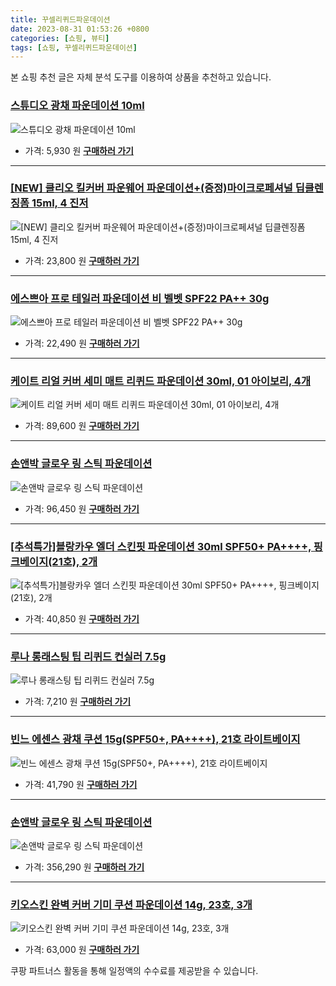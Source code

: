 ```yaml
---
title: 꾸셀리퀴드파운데이션
date: 2023-08-31 01:53:26 +0800
categories: [쇼핑, 뷰티]
tags: [쇼핑, 꾸셀리퀴드파운데이션]
---
```

본 쇼핑 추천 글은 자체 분석 도구를 이용하여 상품을 추천하고 있습니다.
### [스튜디오 광채 파운데이션 10ml](https://link.coupang.com/re/AFFSDP?lptag=AF1030537&pageKey=1370411548&itemId=2402922611&vendorItemId=70397759261&traceid=V0-153-b07da461f0738743&requestid=20230907015325893243897323&token=31850C%7CMIXED)
![스튜디오 광채 파운데이션 10ml](https://ads-partners.coupang.com/image1/WHQp_QsD_DWAitYOWOrSgJguLrgI59FOWdp0oZgcQmu1pdfipVZd7z8JDqZvaWzEIeTSLj_9xQmLCOQXIYJxozAuIgBn8z_P97HckGC_fLSpniFGm68jn-BHjh-MfGEGKO67-fQmv3HVKcABRj1OOErF8ci_sU7W3AHra2mMPzqzVfsR6TPprVeJbds14eDQH_ZD2p7ws9luH2PPVkTgkA91kFo9t2r9orUBp_hbuX_aqO1rFd5lrbSzd-MfgCZIoxXx9IrUGpFpcDAQ8zsf)
- 가격: 5,930 원
[**구매하러 가기**](https://link.coupang.com/re/AFFSDP?lptag=AF1030537&pageKey=1370411548&itemId=2402922611&vendorItemId=70397759261&traceid=V0-153-b07da461f0738743&requestid=20230907015325893243897323&token=31850C%7CMIXED)
---
### [[NEW] 클리오 킬커버 파운웨어 파운데이션+(증정)마이크로페셔널 딥클렌징폼 15ml, 4 진저](https://link.coupang.com/re/AFFSDP?lptag=AF1030537&pageKey=6805440558&itemId=16082254064&vendorItemId=83280354811&traceid=V0-153-7bccae66666451fb&clickBeacon=PLHMZmEKZcz7ZP6X0x1cb5tg%2FCy2cCvZWkIAPvOB4zB7wdv7sS90eA%2BSm5FU6mLpGN942lyniTD%2FASM3v886i%2BYg3tacwKSCneZSk1yDf9Wg4iRpmZUqM0j8uItnvbbrjUpo7Gj1W%2FamBGxrz0MrNXVpHyi4dLfVzT0T2VSpLjyJ%2FTxscNrKQ0RyB5cgGmpWVozSizGVwEHUaYpvvqxa8cGHOH3OAhlqDRiywX5mn3LLChS4f09eBwLL0urrNUI75UUoOxhel7m9KejVsg%2B6CWmxnMlRZfN4aGR%2Bn%2FjfDpQ%2BDxqEfnOG5zu60yenBG%2FL3TBkBuYi5egFMd326sGCbJma%2BzdP2u80HGgmd4d75hxr6Pf4n0CQvUqdQ4BlO20fDd5J5pxlxv3hlRqg5lqzc1yedXhWvidPRAnDTeLDQeFN%2BOiPdNrug1svGAWakMUvtBeb7JonC3VVp16fp9s7JGj%2FvvtW6BhXPGahO16UOWOjlfESg%2BHncO8MFQvITEgCDP%2BCL3ND0GVO%2BDmsgarkWmtmwkv%2FExW31vD0ubV1lQTlU2jtLGujtGfpTSVesR51o8Hy52u%2FmLX5rFTxQYRIncBcf3cE02QfrLYqqNzd9j6UeofPC6AV4zPwjYrv3y38yyU3zveUIzomzBjRrm2KK6zYNpU7IDLKKoiBw2AP5a7H9feISfWO7Dl6Qnt93mRo1V6R1xbBHK8ucXXLzl5b1b2GusoI9EnMtYmcoVBzSoUMPx7hFpZIJDK83%2BJJgri32v1ziTpqUcPNKBnlOdl0Z4IwYTsuMkHgIhHTn6ERDdCqYmtbxN7vjcDpS%2BoBX2KMjz3MKtmSX16NKRGtAQMjS1LolaPqZ8ltX9hBE%2BszhUWtzbihMmgkT8F%2BnswZ1MBXQHOSdCsBPethfU%2FFQY%2BzOg%3D%3D&requestid=20230907015325893243897323&token=31850C%7CMIXED)
![[NEW] 클리오 킬커버 파운웨어 파운데이션+(증정)마이크로페셔널 딥클렌징폼 15ml, 4 진저](https://ads-partners.coupang.com/image1/ctlXcmibK51i5J11chyZ3LRSvG_Ck87_85lujO1SXrctmLwrVPNmGLdYPlTaVUC_5UZoO0yczsDqYc0OJlvXWXQg9VO2V6BVKSxRDdjMekuDIG_sgmzwy33b4a44nW8dQW0Bekod-JC3fMy1wd4ucJGKhJ-DZx4ToIDr0zn-0LZ8VP9UyNq1na1W8omZovCIBVKCZRYXm0FE5TSDcMtkYpmVqRJnM9paJVYU2P_KoheQ-eeOb7XiuofzMx0_zT-OTLTXBy7REDVIhhhveJrUz_ar0ewdTnO144Q_zFkTC2RHkJT2FA==)
- 가격: 23,800 원
[**구매하러 가기**](https://link.coupang.com/re/AFFSDP?lptag=AF1030537&pageKey=6805440558&itemId=16082254064&vendorItemId=83280354811&traceid=V0-153-7bccae66666451fb&clickBeacon=PLHMZmEKZcz7ZP6X0x1cb5tg%2FCy2cCvZWkIAPvOB4zB7wdv7sS90eA%2BSm5FU6mLpGN942lyniTD%2FASM3v886i%2BYg3tacwKSCneZSk1yDf9Wg4iRpmZUqM0j8uItnvbbrjUpo7Gj1W%2FamBGxrz0MrNXVpHyi4dLfVzT0T2VSpLjyJ%2FTxscNrKQ0RyB5cgGmpWVozSizGVwEHUaYpvvqxa8cGHOH3OAhlqDRiywX5mn3LLChS4f09eBwLL0urrNUI75UUoOxhel7m9KejVsg%2B6CWmxnMlRZfN4aGR%2Bn%2FjfDpQ%2BDxqEfnOG5zu60yenBG%2FL3TBkBuYi5egFMd326sGCbJma%2BzdP2u80HGgmd4d75hxr6Pf4n0CQvUqdQ4BlO20fDd5J5pxlxv3hlRqg5lqzc1yedXhWvidPRAnDTeLDQeFN%2BOiPdNrug1svGAWakMUvtBeb7JonC3VVp16fp9s7JGj%2FvvtW6BhXPGahO16UOWOjlfESg%2BHncO8MFQvITEgCDP%2BCL3ND0GVO%2BDmsgarkWmtmwkv%2FExW31vD0ubV1lQTlU2jtLGujtGfpTSVesR51o8Hy52u%2FmLX5rFTxQYRIncBcf3cE02QfrLYqqNzd9j6UeofPC6AV4zPwjYrv3y38yyU3zveUIzomzBjRrm2KK6zYNpU7IDLKKoiBw2AP5a7H9feISfWO7Dl6Qnt93mRo1V6R1xbBHK8ucXXLzl5b1b2GusoI9EnMtYmcoVBzSoUMPx7hFpZIJDK83%2BJJgri32v1ziTpqUcPNKBnlOdl0Z4IwYTsuMkHgIhHTn6ERDdCqYmtbxN7vjcDpS%2BoBX2KMjz3MKtmSX16NKRGtAQMjS1LolaPqZ8ltX9hBE%2BszhUWtzbihMmgkT8F%2BnswZ1MBXQHOSdCsBPethfU%2FFQY%2BzOg%3D%3D&requestid=20230907015325893243897323&token=31850C%7CMIXED)
---
### [에스쁘아 프로 테일러 파운데이션 비 벨벳 SPF22 PA++ 30g](https://link.coupang.com/re/AFFSDP?lptag=AF1030537&pageKey=6602513471&itemId=14940374722&vendorItemId=82165298390&traceid=V0-153-3f7f744416e215b2&requestid=20230907015325893243897323&token=31850C%7CMIXED)
![에스쁘아 프로 테일러 파운데이션 비 벨벳 SPF22 PA++ 30g](https://ads-partners.coupang.com/image1/AIia37UEaRo7X8fNALr-ASXFO6YtRB93HBSN1OJfbwmxe3EfDxysRsBJcjB0a1jcWTY8NtiMYun6Sl8MQ6qUuXRNjS9IUYKRMfRvy9_9PPpPv13qZCkoOkahrZDSBoZGgcpI5EZqLYaSdnlF9MrpKjKToUe-SYAtGxn9Z3se01Tx97zbrcC0bl3Ydi4X6DzgajW6kD2KZjqRI7FBN49wJ75ta1rIXS-TXBprrpZyt3gwnndB_JEUZ-cbgNZ-3YDKwXx_GyK7MRuP)
- 가격: 22,490 원
[**구매하러 가기**](https://link.coupang.com/re/AFFSDP?lptag=AF1030537&pageKey=6602513471&itemId=14940374722&vendorItemId=82165298390&traceid=V0-153-3f7f744416e215b2&requestid=20230907015325893243897323&token=31850C%7CMIXED)
---
### [케이트 리얼 커버 세미 매트 리퀴드 파운데이션 30ml, 01 아이보리, 4개](https://link.coupang.com/re/AFFSDP?lptag=AF1030537&pageKey=6465390390&itemId=19169364546&vendorItemId=86287621079&traceid=V0-153-8cddd47c34ddbdac&clickBeacon=PLHMZmEKZcz7ZP6X0x1cb5tg%2FCy2cCvZWkIAPvOB4zB7wdv7sS90eA%2BSm5FU6mLpGN942lyniTD%2FASM3v886i%2BYg3tacwKSCneZSk1yDf9W%2B9zlsPHwUgcW0v%2FXJFlNXjUpo7Gj1W%2FamBGxrz0MrNXVpHyi4dLfVzT0T2VSpLjxMRSSAhgsPr8L60drxA0FoNIBdT%2FVARTY8oDJewpacRsGHOH3OAhlqDRiywX5mn3LLChS4f09eBwLL0urrNUI75UUoOxhel7m9KejVsg%2B6CRjfl8v7USnanM2W3i8Gf3z4bodfVu3bJaIFU8WUdZZhNCalT%2BsOp%2BHREnGNrPfOgtFZgrCAWMirAaVh29jdjhv8xODMvdHIYgESlDnoxt2LMIZ7oKgh8YaLIhOign1NsNvbTbSDCXup2bl4mg6gIF8a3KxtZx7%2BZAs0n8X5IxI1cxokz4Sw4TPK6OXNW3WVS9vYm8wJm3ezfPxYGbaoKYUhH6iwxz%2Fsp1l1L4v%2BIj7zDkHNfouFgSVrvCS%2Be3hQwO9B8XcappBicePLTa73YUkssFeMG6Et1wwlY941wVXyWZleC1Ht8XoYHJQu3rYOHwHdK5IztanIYX8Re1CooK98JwpHhHxdMwMUJZlyIMwKn%2FdkokRmujYKDJxxToW5SwVV3H%2Bue4ZdXusLdd38b3OUqv3peYb3AQ1xKZwFKbX6%2FXjvuy%2B7oG38cAnIid0JN%2FIuw5KDSRGUbQaKvcw%2BeUk%2Brmy9rjn5rROldt5ygeyp8UbLu%2B94n1rlbh%2FnvTIWthA%2BxZjJNDzXN%2BmMWkXGUGlkzNecba5QjKiOOYAbCZcLZiK8JQyB9jn89HAqUQ5RIIhDuw1eCUOgMn%2BnSJVFbk7jfYcoMpnM6opit%2Bm5ENH6&requestid=20230907015325893243897323&token=31850C%7CMIXED)
![케이트 리얼 커버 세미 매트 리퀴드 파운데이션 30ml, 01 아이보리, 4개](https://ads-partners.coupang.com/image1/Nu5DasqYeGEvCx4UNkqWbqV7u-5Afh-UDkUOBISPrUnBIsJuQrm-JLmHRc2qjeh5y93fka1t2bbzt5HToPEVoIIphSMuC3Dwp87wpYp4JfiFGdxMPiV1erv0IuKTtj4Sb0kgA2QBblh3sY7MlCZ-XV1piOEsjGZSvDjUYQv8YmBf_80huMwzbdUe48rdxWXcR1VsHD0LHSfDNdBuyAzhh_Suc-1YsneAH3lDAd5Pwo0myXQ2GRbOwYgmHRVhPIJSaIoAMrMpeOLAagHhSI45gP5552dTgB8=)
- 가격: 89,600 원
[**구매하러 가기**](https://link.coupang.com/re/AFFSDP?lptag=AF1030537&pageKey=6465390390&itemId=19169364546&vendorItemId=86287621079&traceid=V0-153-8cddd47c34ddbdac&clickBeacon=PLHMZmEKZcz7ZP6X0x1cb5tg%2FCy2cCvZWkIAPvOB4zB7wdv7sS90eA%2BSm5FU6mLpGN942lyniTD%2FASM3v886i%2BYg3tacwKSCneZSk1yDf9W%2B9zlsPHwUgcW0v%2FXJFlNXjUpo7Gj1W%2FamBGxrz0MrNXVpHyi4dLfVzT0T2VSpLjxMRSSAhgsPr8L60drxA0FoNIBdT%2FVARTY8oDJewpacRsGHOH3OAhlqDRiywX5mn3LLChS4f09eBwLL0urrNUI75UUoOxhel7m9KejVsg%2B6CRjfl8v7USnanM2W3i8Gf3z4bodfVu3bJaIFU8WUdZZhNCalT%2BsOp%2BHREnGNrPfOgtFZgrCAWMirAaVh29jdjhv8xODMvdHIYgESlDnoxt2LMIZ7oKgh8YaLIhOign1NsNvbTbSDCXup2bl4mg6gIF8a3KxtZx7%2BZAs0n8X5IxI1cxokz4Sw4TPK6OXNW3WVS9vYm8wJm3ezfPxYGbaoKYUhH6iwxz%2Fsp1l1L4v%2BIj7zDkHNfouFgSVrvCS%2Be3hQwO9B8XcappBicePLTa73YUkssFeMG6Et1wwlY941wVXyWZleC1Ht8XoYHJQu3rYOHwHdK5IztanIYX8Re1CooK98JwpHhHxdMwMUJZlyIMwKn%2FdkokRmujYKDJxxToW5SwVV3H%2Bue4ZdXusLdd38b3OUqv3peYb3AQ1xKZwFKbX6%2FXjvuy%2B7oG38cAnIid0JN%2FIuw5KDSRGUbQaKvcw%2BeUk%2Brmy9rjn5rROldt5ygeyp8UbLu%2B94n1rlbh%2FnvTIWthA%2BxZjJNDzXN%2BmMWkXGUGlkzNecba5QjKiOOYAbCZcLZiK8JQyB9jn89HAqUQ5RIIhDuw1eCUOgMn%2BnSJVFbk7jfYcoMpnM6opit%2Bm5ENH6&requestid=20230907015325893243897323&token=31850C%7CMIXED)
---
### [손앤박 글로우 링 스틱 파운데이션](https://link.coupang.com/re/AFFSDP?lptag=AF1030537&pageKey=4825234283&itemId=19535528645&vendorItemId=86643905801&traceid=V0-153-d512c5c179885452&requestid=20230907015325893243897323&token=31850C%7CMIXED)
![손앤박 글로우 링 스틱 파운데이션](https://ads-partners.coupang.com/image1/AVkq4YfsB-0CuIs1AbLHx3yMKNYUDoNksF0krgdLXMKuMWXHsLhCLL-SpCVlW0dyMVPCgppLZfamrPVqaI5G9ADp9fCn1PthdP7cPooxPcjXMNINstKt8Q-BScTNc25BJCrz1DZBAFnJvgtOlhcQ7LSd1OMGpbBbRz5tI806imHvIp6tJ7SU70ySnRkk66qneAJStCPhTdGAizIBaZ-2pepBXrUvnBpnqbhg0ijvH_vE7nhPKyQ94fwSaaOCcgDmi2ZsELvYjewfXere60t9jYMU68nFckW0c9z52lkdm9TT)
- 가격: 96,450 원
[**구매하러 가기**](https://link.coupang.com/re/AFFSDP?lptag=AF1030537&pageKey=4825234283&itemId=19535528645&vendorItemId=86643905801&traceid=V0-153-d512c5c179885452&requestid=20230907015325893243897323&token=31850C%7CMIXED)
---
### [[추석특가]블랑카우 엘더 스킨핏 파운데이션 30ml SPF50+ PA++++, 핑크베이지(21호), 2개](https://link.coupang.com/re/AFFSDP?lptag=AF1030537&pageKey=7553246324&itemId=19883033436&vendorItemId=77462341211&traceid=V0-153-1d2faeadd02c77e3&clickBeacon=PLHMZmEKZcz7ZP6X0x1cb5tg%2FCy2cCvZWkIAPvOB4zB7wdv7sS90eA%2BSm5FU6mLpGN942lyniTD%2FASM3v886i%2BYg3tacwKSCneZSk1yDf9WRW3s%2BwCyy%2F15YfGfz532HjUpo7Gj1W%2FamBGxrz0MrNXVpHyi4dLfVzT0T2VSpLjxRaP8g7SG6Lz%2Bf5DgnDqL3VozSizGVwEHUaYpvvqxa8cGHOH3OAhlqDRiywX5mn3LLChS4f09eBwLL0urrNUI75UUoOxhel7m9KejVsg%2B6CWVDai0oqEjuFHirOZPpGxmJQP%2FRBbz2amKWk%2BpAQZI2N5MU91jfM84St4Ex50C0h8BwXTVHxrVrd9LOP3mtLGcTRZgJaFWy%2FlPV5y%2Bfm%2FlTZer8hRH8IJ8CNq1qeIiVdrnoSeHsaF%2F0%2F9%2BwYxl5tqBl%2FWVRZtmgZpolTM1g4x8Sgw72by8h%2BjnwrtU5vWocPpj2yyyaMBVOLgL90Tlyswa7a1t60MMlnysZL9ZOzXsbo8Hy52u%2FmLX5rFTxQYRIncBcf3cE02QfrLYqqNzd9j45XVtp992fqAgu1SoBdx55MavDUo%2FUvmdysf6xvD5juIQsQtb1mbdPTVznvLoEtNoYpPFxuyrZ6XnU2idBlzpxZPVBFqutYOQymEiFbtJN%2Fi4nbSyOUfG25YhJL6YL1NGXfwfnOJ9017QFLHBDjttIr9PGJrWU2YJlO6xb9NA9Z0XdlqRDr4%2BkEGnpCmxJQMugxR4F4RFATuVVgtR%2BWZYRkpLed1QBpBP2L5%2BBQCqUa9ubyOQ2C5kUTzjIk9nCvOgeg0j%2F0Ed07b30I46jVKLrHXGcOTsqEDer17H1pvtMtxzYdmAcSEHGG7Cu9ddNIUCtopRTgBq5f9O7FtZtLH8jIZTC8lpJmbWMHXhZghUP6A%3D%3D&requestid=20230907015325893243897323&token=31850C%7CMIXED)
![[추석특가]블랑카우 엘더 스킨핏 파운데이션 30ml SPF50+ PA++++, 핑크베이지(21호), 2개](https://ads-partners.coupang.com/image1/C6fNSHlcqOVt84aTCxQm0q72vYHQ8KbbEbvKct9O-nvNoROmuPj2sx140G1dpppG6Wkj-gJCmd8Qt_NN5QZufeiIXDxJn7R99gyafgHXoBVCqHfVr9nrQWi_VnSfbeIyex7cDspfW07Si2sUdcoYLh1awaQ2WlvcS61ZzMCvpD0n1y4TrOXu3m9U9hv_8lv2leL1qFTCPpviI6iQLDCjU1Ji-XKgRjCiHwTzY7O8gAyNr1wzLRYDEIbtpvp_whWSOnjzZiT8XVzWAk33Ecke7L_TY47o7vGmWMgHZ1vUaTB_pdn54OU=)
- 가격: 40,850 원
[**구매하러 가기**](https://link.coupang.com/re/AFFSDP?lptag=AF1030537&pageKey=7553246324&itemId=19883033436&vendorItemId=77462341211&traceid=V0-153-1d2faeadd02c77e3&clickBeacon=PLHMZmEKZcz7ZP6X0x1cb5tg%2FCy2cCvZWkIAPvOB4zB7wdv7sS90eA%2BSm5FU6mLpGN942lyniTD%2FASM3v886i%2BYg3tacwKSCneZSk1yDf9WRW3s%2BwCyy%2F15YfGfz532HjUpo7Gj1W%2FamBGxrz0MrNXVpHyi4dLfVzT0T2VSpLjxRaP8g7SG6Lz%2Bf5DgnDqL3VozSizGVwEHUaYpvvqxa8cGHOH3OAhlqDRiywX5mn3LLChS4f09eBwLL0urrNUI75UUoOxhel7m9KejVsg%2B6CWVDai0oqEjuFHirOZPpGxmJQP%2FRBbz2amKWk%2BpAQZI2N5MU91jfM84St4Ex50C0h8BwXTVHxrVrd9LOP3mtLGcTRZgJaFWy%2FlPV5y%2Bfm%2FlTZer8hRH8IJ8CNq1qeIiVdrnoSeHsaF%2F0%2F9%2BwYxl5tqBl%2FWVRZtmgZpolTM1g4x8Sgw72by8h%2BjnwrtU5vWocPpj2yyyaMBVOLgL90Tlyswa7a1t60MMlnysZL9ZOzXsbo8Hy52u%2FmLX5rFTxQYRIncBcf3cE02QfrLYqqNzd9j45XVtp992fqAgu1SoBdx55MavDUo%2FUvmdysf6xvD5juIQsQtb1mbdPTVznvLoEtNoYpPFxuyrZ6XnU2idBlzpxZPVBFqutYOQymEiFbtJN%2Fi4nbSyOUfG25YhJL6YL1NGXfwfnOJ9017QFLHBDjttIr9PGJrWU2YJlO6xb9NA9Z0XdlqRDr4%2BkEGnpCmxJQMugxR4F4RFATuVVgtR%2BWZYRkpLed1QBpBP2L5%2BBQCqUa9ubyOQ2C5kUTzjIk9nCvOgeg0j%2F0Ed07b30I46jVKLrHXGcOTsqEDer17H1pvtMtxzYdmAcSEHGG7Cu9ddNIUCtopRTgBq5f9O7FtZtLH8jIZTC8lpJmbWMHXhZghUP6A%3D%3D&requestid=20230907015325893243897323&token=31850C%7CMIXED)
---
### [루나 롱래스팅 팁 리퀴드 컨실러 7.5g](https://link.coupang.com/re/AFFSDP?lptag=AF1030537&pageKey=186670&itemId=11634651917&vendorItemId=3000248261&traceid=V0-153-87f9e897e3bd77ab&requestid=20230907015325893243897323&token=31850C%7CMIXED)
![루나 롱래스팅 팁 리퀴드 컨실러 7.5g](https://ads-partners.coupang.com/image1/Wtie-JgAp4WTRMVUWoRjDTHsJjgvthY4ShpG_WyVQDQ1XxAbxv22uosi3EBn-PCxWIKUWvaA7wGRR9_BNvQKAMyoVI4_FiRCSbgHg8lR7DXoieYbWwnzoSrlLX5z4L0LuZ2oVC6AsSXfvh0PT36E7Ip8uZew1JXTKUOnSfzwb9UsWr1u60cisL4RKNQWwvPMSY55ZBx2Dauq0ou7ej8bWa4qXkoc0puuCwU19LCOrp5Dds0gcqwOMYqfBNv4kFDw2SrwGcD5jokIri2uWLve)
- 가격: 7,210 원
[**구매하러 가기**](https://link.coupang.com/re/AFFSDP?lptag=AF1030537&pageKey=186670&itemId=11634651917&vendorItemId=3000248261&traceid=V0-153-87f9e897e3bd77ab&requestid=20230907015325893243897323&token=31850C%7CMIXED)
---
### [빈느 에센스 광채 쿠션 15g(SPF50+, PA++++), 21호 라이트베이지](https://link.coupang.com/re/AFFSDP?lptag=AF1030537&pageKey=7390697460&itemId=19107290913&vendorItemId=82169497465&traceid=V0-153-96aea2f4804ad9c4&clickBeacon=PLHMZmEKZcz7ZP6X0x1cb5tg%2FCy2cCvZWkIAPvOB4zB7wdv7sS90eA%2BSm5FU6mLpGN942lyniTD%2FASM3v886i%2BYg3tacwKSCneZSk1yDf9Uvlq1NzwMdfIP7tz%2FhqhDjjUpo7Gj1W%2FamBGxrz0MrNXVpHyi4dLfVzT0T2VSpLjy86q9uGWlEe7pQn32GklR0ZtyEo%2FiJpOFnfRNS6%2Fqt3cGHOH3OAhlqDRiywX5mn3LLChS4f09eBwLL0urrNUI75UUoOxhel7m9KejVsg%2B6CU3MdIPUUqBSGGVFqb18qTFWmg1IUanjd%2FM2FrqCeaHe6rC%2BuOUsJXl0F97EcKcwIJma%2BzdP2u80HGgmd4d75hzzm%2B5Dw31tlDxOP%2BI2plR%2F24u664HY7V1ar7%2B6ND%2Fyl%2Fvc4G5U3tEY%2FSdOoO2OyVCeweP3JY1meP3behgsRP%2BIlUMcGP8oPAG6QqgZxa2gi0GVlBUdrSGQi9hg7dvQi9q%2BS5OIjGHRs%2BQsM92LwReKA9gBzIG0QAhaXxEhvdxHKVzNLBIGi0jJNp%2BcmT1j2KwGNWfoQzOq5lQSODjjC7BaDkHNfouFgSVrvCS%2Be3hQwM%2BuKiYYgumhfTlEe0PS9UowKJgHPztxAlWL2J1G%2FOm9NvQSv0DtGbzUq0rn2qu7ZxGfLjj6pBv4phwUAoU92PS0NuhTrBf8cvKHY5HGAhWdqdJhqVxABLPsJ0035gx6yZrbo9%2BzZo6wzmw13iTpTKICcsudAmRjR8l2SooDPXF3Gxpy%2Ff074z%2Fwuz6ehMhQiUZJSvy43IGIfgun%2FOgXBc%2BNhLE86z1%2BkmEEqIEodlGw7BrHNGZrop8H64O44XDZbAxaNprqGyltOee7ZVy7MI%2FmsQY6QXMkSw1iW3N24J6Psx%2FkUbbV3G7EV80tbq4HZA%3D%3D&requestid=20230907015325893243897323&token=31850C%7CMIXED)
![빈느 에센스 광채 쿠션 15g(SPF50+, PA++++), 21호 라이트베이지](https://ads-partners.coupang.com/image1/ZGrIDrCYFiHzRidbZCRp-PSl298l5p-hY5lAjzzKPytVX6ohIkZsvcSqM-r8lbot0TE9YPYoXwQpeWejz9fTrk63jmaWwRwAfRtid6lNlGoIpvQtT2izd_zhbHzTMWQijyiJ1Ss5X6mxfDrbsy6MZpaNdnEC3kuvRxdejx0phvoXIoIlsrBDT6nRmO6Lt1bISXsDNL9A5zlBrQNRndBz94iAhyZGvJHzdfUbFvdG5oq43HTLe-iYdbXKJByolZ3h3DiY_iTgBNXKYLfPOvS90d88344LfRHuhZLjKeWb1We5a2-l4g==)
- 가격: 41,790 원
[**구매하러 가기**](https://link.coupang.com/re/AFFSDP?lptag=AF1030537&pageKey=7390697460&itemId=19107290913&vendorItemId=82169497465&traceid=V0-153-96aea2f4804ad9c4&clickBeacon=PLHMZmEKZcz7ZP6X0x1cb5tg%2FCy2cCvZWkIAPvOB4zB7wdv7sS90eA%2BSm5FU6mLpGN942lyniTD%2FASM3v886i%2BYg3tacwKSCneZSk1yDf9Uvlq1NzwMdfIP7tz%2FhqhDjjUpo7Gj1W%2FamBGxrz0MrNXVpHyi4dLfVzT0T2VSpLjy86q9uGWlEe7pQn32GklR0ZtyEo%2FiJpOFnfRNS6%2Fqt3cGHOH3OAhlqDRiywX5mn3LLChS4f09eBwLL0urrNUI75UUoOxhel7m9KejVsg%2B6CU3MdIPUUqBSGGVFqb18qTFWmg1IUanjd%2FM2FrqCeaHe6rC%2BuOUsJXl0F97EcKcwIJma%2BzdP2u80HGgmd4d75hzzm%2B5Dw31tlDxOP%2BI2plR%2F24u664HY7V1ar7%2B6ND%2Fyl%2Fvc4G5U3tEY%2FSdOoO2OyVCeweP3JY1meP3behgsRP%2BIlUMcGP8oPAG6QqgZxa2gi0GVlBUdrSGQi9hg7dvQi9q%2BS5OIjGHRs%2BQsM92LwReKA9gBzIG0QAhaXxEhvdxHKVzNLBIGi0jJNp%2BcmT1j2KwGNWfoQzOq5lQSODjjC7BaDkHNfouFgSVrvCS%2Be3hQwM%2BuKiYYgumhfTlEe0PS9UowKJgHPztxAlWL2J1G%2FOm9NvQSv0DtGbzUq0rn2qu7ZxGfLjj6pBv4phwUAoU92PS0NuhTrBf8cvKHY5HGAhWdqdJhqVxABLPsJ0035gx6yZrbo9%2BzZo6wzmw13iTpTKICcsudAmRjR8l2SooDPXF3Gxpy%2Ff074z%2Fwuz6ehMhQiUZJSvy43IGIfgun%2FOgXBc%2BNhLE86z1%2BkmEEqIEodlGw7BrHNGZrop8H64O44XDZbAxaNprqGyltOee7ZVy7MI%2FmsQY6QXMkSw1iW3N24J6Psx%2FkUbbV3G7EV80tbq4HZA%3D%3D&requestid=20230907015325893243897323&token=31850C%7CMIXED)
---
### [손앤박 글로우 링 스틱 파운데이션](https://link.coupang.com/re/AFFSDP?lptag=AF1030537&pageKey=4825234283&itemId=19261275575&vendorItemId=86643924109&traceid=V0-153-d512c5c179885452&requestid=20230907015325893243897323&token=31850C%7CMIXED)
![손앤박 글로우 링 스틱 파운데이션](https://ads-partners.coupang.com/image1/TdW0DoCal0qc2QTbTWclVoDu8gi41zJZAN7X4SlPdlG4m8yhsOb77extJ3BLK06jzhW_4RIpGCZZtXHgRcw4CGWPIKOXJngXC7jmZCVFHx23klfMjeNkETXfEFY2UvL5hVWV-BGzegxana9k0fwGuh_BHLy7rbkk_wG_ddN3WAet2cH3kRJ8HUzrgkILaxfKjhbsndTm9fJtm9RQsubKSYBhC3sVufFARd8F1jAn42qq8KzD_3Pc994It42-A8XFpl6nHeIRbvU0saxfAsCyiFaaBUsyp0KeluNr0KOb9-A=)
- 가격: 356,290 원
[**구매하러 가기**](https://link.coupang.com/re/AFFSDP?lptag=AF1030537&pageKey=4825234283&itemId=19261275575&vendorItemId=86643924109&traceid=V0-153-d512c5c179885452&requestid=20230907015325893243897323&token=31850C%7CMIXED)
---
### [키오스킨 완벽 커버 기미 쿠션 파운데이션 14g, 23호, 3개](https://link.coupang.com/re/AFFSDP?lptag=AF1030537&pageKey=7390914486&itemId=19145322075&vendorItemId=86264483244&traceid=V0-153-dd701d0bc8ea8eed&clickBeacon=PLHMZmEKZcz7ZP6X0x1cb5tg%2FCy2cCvZWkIAPvOB4zB7wdv7sS90eA%2BSm5FU6mLpGN942lyniTD%2FASM3v886i%2BYg3tacwKSCneZSk1yDf9V5R63Onv%2FNQ4HfCuyNqbqJjUpo7Gj1W%2FamBGxrz0MrNXVpHyi4dLfVzT0T2VSpLjzOVO0XpJHVJn7v7mbu88ffNIBdT%2FVARTY8oDJewpacRsGHOH3OAhlqDRiywX5mn3LLChS4f09eBwLL0urrNUI75UUoOxhel7m9KejVsg%2B6CRjfl8v7USnanM2W3i8Gf3zCfABbcj63S%2BfCdCLLtQNeBHu8zMFFxuS79K0xN67Yfd%2FCiLnHZn2eQ7fjEhfMA1kBqbCTfXaQd6W5KGHD%2FC9EFZF0MTy3kiG202h4zycCMXvyzDq1WjTMZVDaj0ApjBErB8XjDvR5hWMC5tgWC1FPDqkx6SgwFcfy41wjEis7y%2B1biWmP9H5rREngy8pfj6nlw7D4jjkqCcO1L8Ldt1Cgo8Hy52u%2FmLX5rFTxQYRIncBcf3cE02QfrLYqqNzd9j45XVtp992fqAgu1SoBdx55MavDUo%2FUvmdysf6xvD5juIQsQtb1mbdPTVznvLoEtNoYpPFxuyrZ6XnU2idBlzpxZPVBFqutYOQymEiFbtJN%2Fi4nbSyOUfG25YhJL6YL1NGXfwfnOJ9017QFLHBDjttIr9PGJrWU2YJlO6xb9NA9Z0XdlqRDr4%2BkEGnpCmxJQMugxR4F4RFATuVVgtR%2BWZYRkpLed1QBpBP2L5%2BBQCqUa9ubyOQ2C5kUTzjIk9nCvOgeg0j%2F0Ed07b30I46jVKLrHXGcOTsqEDer17H1pvtMtxzYdmAcSEHGG7Cu9ddNIUCtopRTgBq5f9O7FtZtLH8jIZTC8lpJmbWMHXhZghUP6A%3D%3D&requestid=20230907015325893243897323&token=31850C%7CMIXED)
![키오스킨 완벽 커버 기미 쿠션 파운데이션 14g, 23호, 3개](https://ads-partners.coupang.com/image1/FQWB37IFBiHIm6AtFS1Mk9gCNFpnHM8lhSwhxu81_fDXmY7uF6wa1ZO5gF8twmzcuDhKB5dQ_rCeXQQP1hlGSSFh7qAnp_BWIDD4YYjS_6c0r4KR61SdkzPZ-xecg5dIJlNyjEOMGSr2WZhGwT6KrBbkQZBmp-qppGrwEq2-S3slj92_J5Eykojd92FSHGZ2Oy0c7YWRXNetaIiWYhuu87DP4CvELiCS3K6sk8RLNvlqRAYaa7BDJpHbuXTMVsPluKqoLUBfS4CNYHXVFp34m_fY6Hdt2eg=)
- 가격: 63,000 원
[**구매하러 가기**](https://link.coupang.com/re/AFFSDP?lptag=AF1030537&pageKey=7390914486&itemId=19145322075&vendorItemId=86264483244&traceid=V0-153-dd701d0bc8ea8eed&clickBeacon=PLHMZmEKZcz7ZP6X0x1cb5tg%2FCy2cCvZWkIAPvOB4zB7wdv7sS90eA%2BSm5FU6mLpGN942lyniTD%2FASM3v886i%2BYg3tacwKSCneZSk1yDf9V5R63Onv%2FNQ4HfCuyNqbqJjUpo7Gj1W%2FamBGxrz0MrNXVpHyi4dLfVzT0T2VSpLjzOVO0XpJHVJn7v7mbu88ffNIBdT%2FVARTY8oDJewpacRsGHOH3OAhlqDRiywX5mn3LLChS4f09eBwLL0urrNUI75UUoOxhel7m9KejVsg%2B6CRjfl8v7USnanM2W3i8Gf3zCfABbcj63S%2BfCdCLLtQNeBHu8zMFFxuS79K0xN67Yfd%2FCiLnHZn2eQ7fjEhfMA1kBqbCTfXaQd6W5KGHD%2FC9EFZF0MTy3kiG202h4zycCMXvyzDq1WjTMZVDaj0ApjBErB8XjDvR5hWMC5tgWC1FPDqkx6SgwFcfy41wjEis7y%2B1biWmP9H5rREngy8pfj6nlw7D4jjkqCcO1L8Ldt1Cgo8Hy52u%2FmLX5rFTxQYRIncBcf3cE02QfrLYqqNzd9j45XVtp992fqAgu1SoBdx55MavDUo%2FUvmdysf6xvD5juIQsQtb1mbdPTVznvLoEtNoYpPFxuyrZ6XnU2idBlzpxZPVBFqutYOQymEiFbtJN%2Fi4nbSyOUfG25YhJL6YL1NGXfwfnOJ9017QFLHBDjttIr9PGJrWU2YJlO6xb9NA9Z0XdlqRDr4%2BkEGnpCmxJQMugxR4F4RFATuVVgtR%2BWZYRkpLed1QBpBP2L5%2BBQCqUa9ubyOQ2C5kUTzjIk9nCvOgeg0j%2F0Ed07b30I46jVKLrHXGcOTsqEDer17H1pvtMtxzYdmAcSEHGG7Cu9ddNIUCtopRTgBq5f9O7FtZtLH8jIZTC8lpJmbWMHXhZghUP6A%3D%3D&requestid=20230907015325893243897323&token=31850C%7CMIXED)


쿠팡 파트너스 활동을 통해 일정액의 수수료를 제공받을 수 있습니다.
